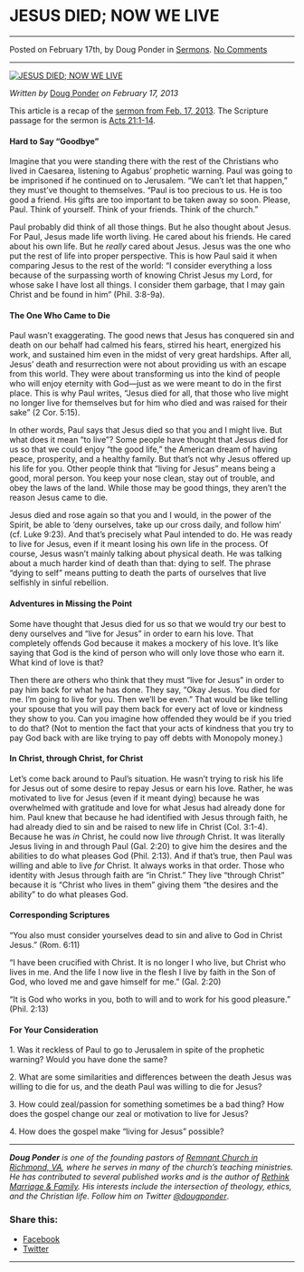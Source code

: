 JESUS DIED; NOW WE LIVE
=======================

* * *

Posted on February 17th, by Doug Ponder in [Sermons](http://www.remnantresource.org/category/sermons/). [No Comments](http://www.remnantresource.org/jesus-died-now-we-live/#respond)

* * *

[![JESUS DIED; NOW WE LIVE](http://www.remnantresource.org/wp-content/uploads/2013/02/Jesus_Died_We_Live.jpg)](http://www.remnantresource.org/wp-content/uploads/2013/02/Jesus_Died_We_Live.jpg)  

_Written by_ [Doug Ponder](http://www.remnantresource.org/author/doug-ponder/ "Posts by Doug Ponder") _on February 17, 2013_

This article is a recap of the [sermon from Feb. 17, 2013](http://www.remnantrichmond.org/sermon/jesus-died-now-we-live/). The Scripture passage for the sermon is [Acts 21:1-14](http://biblia.com/books/esv/Ac21.1-14).

#### Hard to Say “Goodbye”

Imagine that you were standing there with the rest of the Christians who lived in Caesarea, listening to Agabus’ prophetic warning. Paul was going to be imprisoned if he continued on to Jerusalem. “We can’t let that happen,” they must’ve thought to themselves. “Paul is too precious to us. He is too good a friend. His gifts are too important to be taken away so soon. Please, Paul. Think of yourself. Think of your friends. Think of the church.”

Paul probably did think of all those things. But he also thought about Jesus. For Paul, Jesus made life worth living. He cared about his friends. He cared about his own life. But he _really_ cared about Jesus. Jesus was the one who put the rest of life into proper perspective. This is how Paul said it when comparing Jesus to the rest of the world: “I consider everything a loss because of the surpassing worth of knowing Christ Jesus my Lord, for whose sake I have lost all things. I consider them garbage, that I may gain Christ and be found in him” (Phil. 3:8-9a).

#### The One Who Came to Die

Paul wasn’t exaggerating. The good news that Jesus has conquered sin and death on our behalf had calmed his fears, stirred his heart, energized his work, and sustained him even in the midst of very great hardships. After all, Jesus’ death and resurrection were not about providing us with an escape from this world. They were about transforming us into the kind of people who will enjoy eternity with God—just as we were meant to do in the first place. This is why Paul writes, “Jesus died for all, that those who live might no longer live for themselves but for him who died and was raised for their sake” (2 Cor. 5:15).

In other words, Paul says that Jesus died so that you and I might live. But what does it mean “to live”? Some people have thought that Jesus died for us so that we could enjoy “the good life,” the American dream of having peace, prosperity, and a healthy family. But that’s not why Jesus offered up his life for you. Other people think that “living for Jesus” means being a good, moral person. You keep your nose clean, stay out of trouble, and obey the laws of the land. While those may be good things, they aren’t the reason Jesus came to die.

Jesus died and rose again so that you and I would, in the power of the Spirit, be able to ‘deny ourselves, take up our cross daily, and follow him’ (cf. Luke 9:23). And that’s precisely what Paul intended to do. He was ready to live for Jesus, even if it meant losing his own life in the process. Of course, Jesus wasn’t mainly talking about physical death. He was talking about a much harder kind of death than that: dying to self. The phrase “dying to self” means putting to death the parts of ourselves that live selfishly in sinful rebellion.

#### Adventures in Missing the Point

Some have thought that Jesus died for us so that we would try our best to deny ourselves and “live for Jesus” in order to earn his love. That completely offends God because it makes a mockery of his love. It’s like saying that God is the kind of person who will only love those who earn it. What kind of love is that?

Then there are others who think that they must “live for Jesus” in order to pay him back for what he has done. They say, “Okay Jesus. You died for me. I’m going to live for you. Then we’ll be even.” That would be like telling your spouse that you will pay them back for every act of love or kindness they show to you. Can you imagine how offended they would be if you tried to do that? (Not to mention the fact that your acts of kindness that you try to pay God back with are like trying to pay off debts with Monopoly money.)

#### In Christ, through Christ, for Christ

Let’s come back around to Paul’s situation. He wasn’t trying to risk his life for Jesus out of some desire to repay Jesus or earn his love. Rather, he was motivated to live for Jesus (even if it meant dying) because he was overwhelmed with gratitude and love for what Jesus had already done for him. Paul knew that because he had identified with Jesus through faith, he had already died to sin and be raised to new life in Christ (Col. 3:1-4). Because he was _in_ Christ, he could now live _through_ Christ. It was literally Jesus living in and through Paul (Gal. 2:20) to give him the desires and the abilities to do what pleases God (Phil. 2:13). And if that’s true, then Paul was willing and able to live _for_ Christ. It always works in that order. Those who identity with Jesus through faith are “in Christ.” They live “through Christ” because it is “Christ who lives in them” giving them “the desires and the ability” to do what pleases God.

#### Corresponding Scriptures

“You also must consider yourselves dead to sin and alive to God in Christ Jesus.” (Rom. 6:11)

“I have been crucified with Christ. It is no longer I who live, but Christ who lives in me. And the life I now live in the flesh I live by faith in the Son of God, who loved me and gave himself for me.” (Gal. 2:20)

“It is God who works in you, both to will and to work for his good pleasure.” (Phil. 2:13)

#### For Your Consideration

1\. Was it reckless of Paul to go to Jerusalem in spite of the prophetic warning? Would you have done the same?

2\. What are some similarities and differences between the death Jesus was willing to die for us, and the death Paul was willing to die for Jesus?

3\. How could zeal/passion for something sometimes be a bad thing? How does the gospel change our zeal or motivation to live for Jesus?

4\. How does the gospel make “living for Jesus” possible?

* * *

_**Doug Ponder** is one of the founding pastors of [Remnant Church in Richmond, VA](http://www.remnantrichmond.org/), where he serves in many of the church’s teaching ministries. He has contributed to several published works and is the author of [Rethink Marriage & Family](http://www.remnantrichmond.org/mediafiles/uploaded/r/0e1604567_rethink-marriage-and-family-ebook.pdf). His interests include the intersection of theology, ethics, and the Christian life. Follow him on Twitter [@dougponder](https://twitter.com/dougponder)_.

### Share this:

*   [Facebook](http://www.remnantresource.org/jesus-died-now-we-live/?share=facebook "Click to share on Facebook")
*   [Twitter](http://www.remnantresource.org/jesus-died-now-we-live/?share=twitter "Click to share on Twitter")

  

* * *

